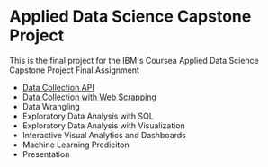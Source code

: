 # Applied Data Science Capstone Project

This is the final project for the IBM's Coursea Applied Data Science Capstone Project Final Assignment

* [Data Collection API](https://github.com/shansenromu/Data-Science/blob/main/Applied-Data-Science-Capstone/jupyter-labs-spacex-data-collection-api.ipynb)
* [Data Collection with Web Scrapping](https://github.com/shansenromu/Data-Science/blob/main/Applied-Data-Science-Capstone/jupyter-labs-webscraping.ipynb)
* Data Wrangling
* Exploratory Data Analysis with SQL
* Exploratory Data Analysis with Visualization
* Interactive Visual Analytics and Dashboards
* Machine Learning Prediciton
* Presentation
